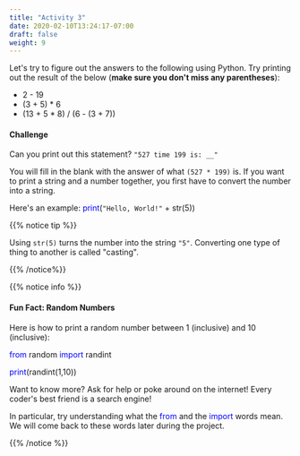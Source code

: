 ```yaml
---
title: "Activity 3"
date: 2020-02-10T13:24:17-07:00
draft: false
weight: 9
---
```


Let's try to figure out the answers to the following using Python. Try printing out the result of the below (<b>make sure you don't miss any parentheses</b>):

- 2 - 19
- (3 + 5) * 6
- (13 + 5 * 8) / (6 - (3 + 7))

#### Challenge

Can you print out this statement? `"527 time 199 is: __"`

You will fill in the blank with the answer of what `(527 * 199)` is. If you want to print a string and a number together, you first have to convert the number into a string. 

Here's an example: <font color="blue">print</font>(`"Hello, World!"` + str(5))

{{% notice tip %}}

Using `str(5)` turns the number into the string `"5"`. Converting one type of thing to another is called "casting".

{{% /notice%}}

{{% notice info %}}
#### Fun Fact: Random Numbers

Here is how to print a random number between 1 (inclusive) and 10 (inclusive):

<font color="blue">from</font> random <font color="blue">import</font> randint

<font color="blue">print</font>(randint(1,10))

Want to know more? Ask for help or poke around on the internet! Every coder's best friend is a search engine! 

In particular, try understanding what the <font color="blue">from</font> and the <font color="blue">import</font> words mean. We will come back to these words later during the project. 

{{% /notice %}}
